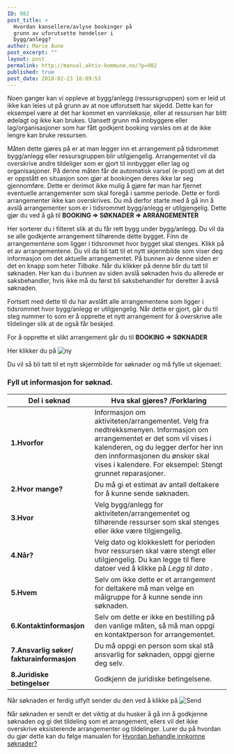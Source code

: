 ```yaml
---
ID: 982
post_title: >
  Hvordan kansellere/avlyse bookinger på
  grunn av uforutsette hendelser i
  bygg/anlegg?
author: Marie Aune
post_excerpt: ""
layout: post
permalink: http://manual.aktiv-kommune.no/?p=982
published: true
post_date: 2018-02-23 16:09:53
---
```

Noen ganger kan vi oppleve at bygg/anlegg (ressursgruppen) som er leid ut ikke kan leies ut på grunn av at noe utforutsett har skjedd. Dette kan for eksempel være at det har kommet en vannlekasje, eller at ressursen har blitt ødelagt og ikke kan brukes. Uansett grunn må innbyggere eller lag/organisasjoner som har fått godkjent booking varsles om at de ikke lengre kan bruke ressursen. 

Måten dette gjøres på er at man legger inn et arrangement på tidsrommet bygg/anlegg eller ressursgruppen blir utilgjengelig. Arrangementet vil da overskrive andre tildeliger som er gjort til innbygger eller lag og organisasjoner. På denne måten får de automatisk varsel (e-post) om at det er oppstått en situasjon som gjør at bookingen deres ikke lar seg gjennomføre. Dette er derimot ikke mulig å gjøre før man har fjernet eventuelle arrangementer som skal foregå i samme periode. Dette er fordi arrangementer ikke kan overskrives. Du må derfor starte med å gå inn å avslå arrangementer som er i tidsrommet bygg/anlegg er utilgjengelig. 
Dette gjør du ved å gå til 
**BOOKING => SØKNADER => ARRANGEMENTER**

Her sorterer du i filteret slik at du får rett bygg under bygg/anlegg. Du vil da se alle godkjente arrangement tilhørende dette bygget. Finn de arrangementene som ligger i tidsrommet hvor bygget skal stenges. Klikk på et av arrangementene. Du vil da bli tatt til et nytt skjermbilde som viser deg informasjon om det aktuelle arrangementet. På bunnen av denne siden er det en knapp som heter *Tilbake*. Når du klikker på denne blir du tatt til søknaden. Her kan du i bunnen av siden avslå søknaden hvis du allerede er saksbehandler, hvis ikke må du først bli saksbehandler for deretter å avså søknaden. 

Fortsett med dette til du har avslått alle arrangementene som ligger i tidsrommet hvor bygg/anlegg er utilgjengelig. Når dette er gjort, går du til steg nummer to som er å opprette et nytt arrangement for å overskrive alle tildelinger slik at de også får beskjed. 

For å opprette et slikt arrangement går du til
**BOOKING => SØKNADER**

Her klikker du på 
![ny](http://manual.aktiv-kommune.no/wp-content/uploads/2017/12/NY.png)

Du vil så bli tatt til et nytt skjermbilde for søknader og må fylle ut skjemaet: 

### Fyll ut informasjon for søknad.

Del i søknad| Hva skal gjøres? /Forklaring
---------------------|-------------------------------
**1.Hvorfor** |Informasjon om aktiviteten/arrangementet. Velg fra nedtrekksmenyen. Informasjon om arrangementet er det som vil vises i kalenderen, og du legger derfor her inn den innformasjonen du ønsker skal vises i kalendere. For eksempel: Stengt grunnet reparasjoner. 
**2.Hvor mange?** |Du må gi et estimat av antall deltakere for å kunne sende søknaden.
**3.Hvor** |Velg bygg/anlegg for aktiviteten/arrangementet og tilhørende ressurser som skal stenges eller ikke være tilgjengelig. 
**4.Når?** |Velg dato og klokkeslett for perioden hvor ressursen skal være stengt eller utilgjengelig. Du kan legge til flere datoer ved å klikke på *Legg til dato* .
**5.Hvem** |Selv om ikke dette er et arrangement for deltakere må man velge en målgruppe for å kunne sende inn søknaden. 
**6.Kontaktinformasjon** |Selv om dette er ikke en bestilling på den vanlige måten, så må man oppgi en kontaktperson for arrangementet.
**7.Ansvarlig søker/ fakturainformasjon** |Du må oppgi en person som skal stå ansvarlig for søknaden, oppgi gjerne deg selv. 
**8.Juridiske betingelser** |Godkjenn de juridiske betingelsene.

Når søknaden er ferdig utfylt sender du den ved å klikke på 
![Send](http://manual.aktiv-kommune.no/wp-content/uploads/2018/01/sendfrontend.png) 


Når søknaden er sendt er det viktig at du husker å gå inn å godkjenne søknaden og gi det tildeling som et arrangement, ellers vil det ikke overskrive eksisterende arrangementer og tildelinger. 
Lurer du på hvordan du gjør dette kan du følge manualen for [Hvordan behandle innkomne søknader?](https://manual.aktiv-kommune.no/?p=298)